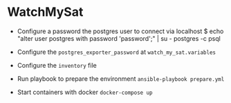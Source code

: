 # WatchMySat
- Configure a password the postgres user to connect via localhost
$ echo "alter user postgres with password 'password';" | su - postgres -c psql

- Configure the `postgres_exporter_password` at `watch_my_sat.variables`
- Configure the `inventory` file
- Run playbook to prepare the environment
`ansible-playbook prepare.yml`
- Start containers with docker
`docker-compose up`
